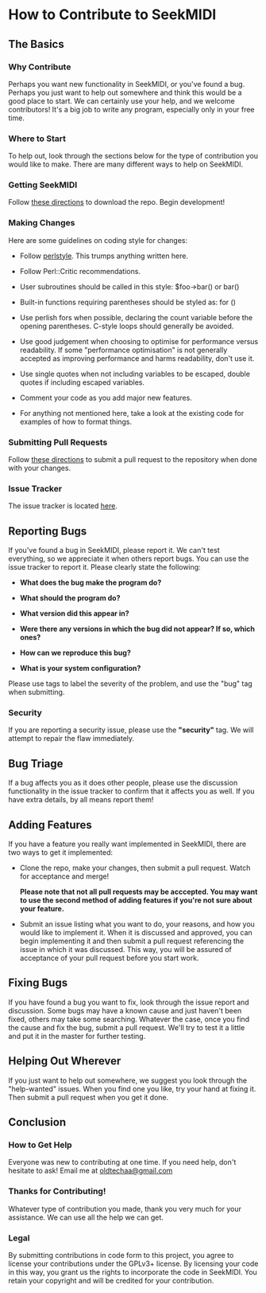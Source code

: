 # How to Contribute to SeekMIDI #

## The Basics ##

### Why Contribute ###

Perhaps you want new functionality in SeekMIDI, or you've found a bug. Perhaps you just want to help out somewhere and think this would be a good place to start. We can certainly use your help, and we welcome contributors! It's a big job to write any program, especially only in your free time.

### Where to Start ###

To help out, look through the sections below for the type of contribution you would like to make. There are many different ways to help on SeekMIDI.

### Getting SeekMIDI ###

Follow [these directions](https://help.github.com/articles/cloning-a-repository/) to download the repo. Begin development!

### Making Changes ###

Here are some guidelines on coding style for changes:

 * Follow [perlstyle](https://perldoc.perl.org/perlstyle.html). This trumps anything written here.
 
 * Follow Perl::Critic recommendations.

 * User subroutines should be called in this style: $foo->bar() or bar()

 * Built-in functions requiring parentheses should be styled as: for ()

 * Use perlish fors when possible, declaring the count variable before the opening parentheses. C-style loops should generally be avoided.

 * Use good judgement when choosing to optimise for performance versus readability. If some "performance optimisation" is not generally accepted as improving performance and harms readability, don't use it.

 * Use single quotes when not including variables to be escaped, double quotes if including escaped variables.

 * Comment your code as you add major new features.
 
 * For anything not mentioned here, take a look at the existing code for examples of how to format things.

### Submitting Pull Requests ###

Follow [these directions](https://help.github.com/articles/creating-a-pull-request/) to submit a pull request to the repository when done with your changes.

### Issue Tracker ###

The issue tracker is located [here](https://github.com/oldtechaa/SeekMIDI/issues).

## Reporting Bugs ##

If you've found a bug in SeekMIDI, please report it. We can't test everything, so we appreciate it when others report bugs. You can use the issue tracker to report it. Please clearly state the following:

 * **What does the bug make the program do?**
 
 * **What should the program do?**
 
 * **What version did this appear in?**
 
 * **Were there any versions in which the bug did not appear? If so, which ones?**
 
 * **How can we reproduce this bug?**
 
 * **What is your system configuration?**
 
Please use tags to label the severity of the problem, and use the "bug" tag when submitting.

### Security ###

If you are reporting a security issue, please use the **"security"** tag. We will attempt to repair the flaw immediately.

## Bug Triage ##

If a bug affects you as it does other people, please use the discussion functionality in the issue tracker to confirm that it affects you as well. If you have extra details, by all means report them!

## Adding Features ##

If you have a feature you really want implemented in SeekMIDI, there are two ways to get it implemented:

 * Clone the repo, make your changes, then submit a pull request. Watch for acceptance and merge!
 
     **Please note that not all pull requests may be acccepted. You may want to use the second method of adding features if you're not sure about your feature.**
 
 * Submit an issue listing what you want to do, your reasons, and how you would like to implement it. When it is discussed and approved, you can begin implementing it and then submit a pull request referencing the issue in which it was discussed. This way, you will be assured of acceptance of your pull request before you start work.

## Fixing Bugs ##

If you have found a bug you want to fix, look through the issue report and discussion. Some bugs may have a known cause and just haven't been fixed, others may take some searching. Whatever the case, once you find the cause and fix the bug, submit a pull request. We'll try to test it a little and put it in the master for further testing.

## Helping Out Wherever ##

If you just want to help out somewhere, we suggest you look through the "help-wanted" issues. When you find one you like, try your hand at fixing it. Then submit a pull request when you get it done.

## Conclusion ##

### How to Get Help ###

Everyone was new to contributing at one time. If you need help, don't hesitate to ask! Email me at [oldtechaa@gmail.com](mailto://oldtechaa@gmail.com)

### Thanks for Contributing! ###

Whatever type of contribution you made, thank you very much for your assistance. We can use all the help we can get.

### Legal ###

By submitting contributions in code form to this project, you agree to license your contributions under the GPLv3+ license. By licensing your code in this way, you grant us the rights to incorporate the code in SeekMIDI. You retain your copyright and will be credited for your contribution.

